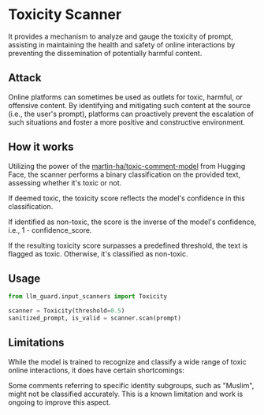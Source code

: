 # Toxicity Scanner

It provides a mechanism to analyze and gauge the toxicity of prompt, assisting in maintaining the health and safety of
online interactions by preventing the dissemination of potentially harmful content.

## Attack

Online platforms can sometimes be used as outlets for toxic, harmful, or offensive content. By identifying and
mitigating such content at the source (i.e., the user's prompt), platforms can proactively prevent the escalation of
such situations and foster a more positive and constructive environment.

## How it works

Utilizing the power of the [martin-ha/toxic-comment-model](https://huggingface.co/martin-ha/toxic-comment-model) from
Hugging Face, the scanner performs a binary classification on the provided text, assessing whether it's toxic or not.

If deemed toxic, the toxicity score reflects the model's confidence in this classification.

If identified as non-toxic, the score is the inverse of the model's confidence, i.e., 1 - confidence_score.

If the resulting toxicity score surpasses a predefined threshold, the text is flagged as toxic. Otherwise, it's
classified as non-toxic.

## Usage

```python
from llm_guard.input_scanners import Toxicity

scanner = Toxicity(threshold=0.5)
sanitized_prompt, is_valid = scanner.scan(prompt)
```

## Limitations

While the model is trained to recognize and classify a wide range of toxic online interactions, it does have certain
shortcomings:

Some comments referring to specific identity subgroups, such as "Muslim", might not be classified accurately. This is a
known limitation and work is ongoing to improve this aspect.
